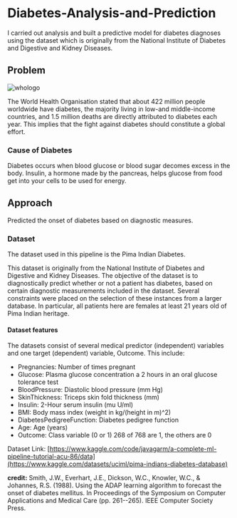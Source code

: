 # Diabetes-Analysis-and-Prediction

I carried out analysis and built a predictive model for diabetes diagnoses using the dataset which is originally from the National Institute of Diabetes and Digestive and Kidney Diseases.
## Problem
![whologo](https://user-images.githubusercontent.com/65142149/215301130-c6d2eb94-9307-4d26-af67-96d874e9f66e.png)

The World Health Organisation stated that about 422 million people worldwide have diabetes, the majority living in low-and middle-income countries, and 1.5 million deaths are directly attributed to diabetes each year. This implies that the fight against diabetes should constitute a global effort.
### Cause of Diabetes
Diabetes occurs when blood glucose or blood sugar decomes excess in the body. Insulin, a hormone made by the pancreas, helps glucose from food get into your cells to be used for energy.
## Approach
Predicted the onset of diabetes based on diagnostic measures.
### Dataset
The dataset used in this pipeline is the Pima Indian Diabetes.

This dataset is originally from the National Institute of Diabetes and Digestive and Kidney Diseases. The objective of the dataset is to diagnostically predict whether or not a patient has diabetes, based on certain diagnostic measurements included in the dataset. Several constraints were placed on the selection of these instances from a larger database. In particular, all patients here are females at least 21 years old of Pima Indian heritage.

#### Dataset features
The datasets consist of several medical predictor (independent) variables and one target (dependent) variable, Outcome. This include:

* Pregnancies: Number of times pregnant
* Glucose: Plasma glucose concentration a 2 hours in an oral glucose tolerance test
* BloodPressure: Diastolic blood pressure (mm Hg)
* SkinThickness: Triceps skin fold thickness (mm)
* Insulin: 2-Hour serum insulin (mu U/ml)
* BMI: Body mass index (weight in kg/(height in m)^2)
* DiabetesPedigreeFunction: Diabetes pedigree function
* Age: Age (years)
* Outcome: Class variable (0 or 1) 268 of 768 are 1, the others are 0

Dataset Link: [https://www.kaggle.com/code/javagarm/a-complete-ml-pipeline-tutorial-acu-86/data](https://www.kaggle.com/datasets/uciml/pima-indians-diabetes-database)

**credit:** Smith, J.W., Everhart, J.E., Dickson, W.C., Knowler, W.C., & Johannes, R.S. (1988). Using the ADAP learning algorithm to forecast the onset of diabetes mellitus. In Proceedings of the Symposium on Computer Applications and Medical Care (pp. 261--265). IEEE Computer Society Press.
